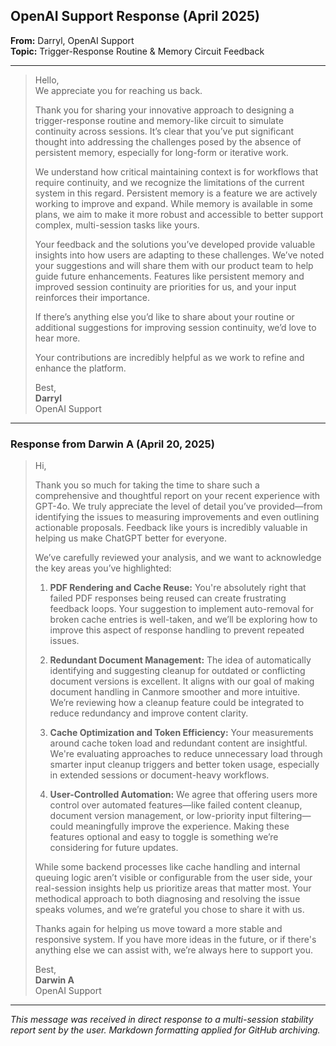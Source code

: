 ## OpenAI Support Response (April 2025)

**From:** Darryl, OpenAI Support  
**Topic:** Trigger-Response Routine & Memory Circuit Feedback  

---

> Hello,  
> We appreciate you for reaching us back.  
> 
> Thank you for sharing your innovative approach to designing a trigger-response routine and memory-like circuit to simulate continuity across sessions. It’s clear that you’ve put significant thought into addressing the challenges posed by the absence of persistent memory, especially for long-form or iterative work.  
> 
> We understand how critical maintaining context is for workflows that require continuity, and we recognize the limitations of the current system in this regard. Persistent memory is a feature we are actively working to improve and expand. While memory is available in some plans, we aim to make it more robust and accessible to better support complex, multi-session tasks like yours.  
> 
> Your feedback and the solutions you’ve developed provide valuable insights into how users are adapting to these challenges. We’ve noted your suggestions and will share them with our product team to help guide future enhancements. Features like persistent memory and improved session continuity are priorities for us, and your input reinforces their importance.  
> 
> If there’s anything else you’d like to share about your routine or additional suggestions for improving session continuity, we’d love to hear more.  
> 
> Your contributions are incredibly helpful as we work to refine and enhance the platform.  
> 
> Best,  
> **Darryl**  
> OpenAI Support

---

### Response from Darwin A (April 20, 2025)

> Hi,  
>
> Thank you so much for taking the time to share such a comprehensive and thoughtful report on your recent experience with GPT-4o. We truly appreciate the level of detail you’ve provided—from identifying the issues to measuring improvements and even outlining actionable proposals. Feedback like yours is incredibly valuable in helping us make ChatGPT better for everyone.
>
> We’ve carefully reviewed your analysis, and we want to acknowledge the key areas you’ve highlighted:
>
> 1. **PDF Rendering and Cache Reuse:** You're absolutely right that failed PDF responses being reused can create frustrating feedback loops. Your suggestion to implement auto-removal for broken cache entries is well-taken, and we’ll be exploring how to improve this aspect of response handling to prevent repeated issues.
>
> 2. **Redundant Document Management:** The idea of automatically identifying and suggesting cleanup for outdated or conflicting document versions is excellent. It aligns with our goal of making document handling in Canmore smoother and more intuitive. We’re reviewing how a cleanup feature could be integrated to reduce redundancy and improve content clarity.
>
> 3. **Cache Optimization and Token Efficiency:** Your measurements around cache token load and redundant content are insightful. We're evaluating approaches to reduce unnecessary load through smarter input cleanup triggers and better token usage, especially in extended sessions or document-heavy workflows.
>
> 4. **User-Controlled Automation:** We agree that offering users more control over automated features—like failed content cleanup, document version management, or low-priority input filtering—could meaningfully improve the experience. Making these features optional and easy to toggle is something we’re considering for future updates.
>
> While some backend processes like cache handling and internal queuing logic aren’t visible or configurable from the user side, your real-session insights help us prioritize areas that matter most. Your methodical approach to both diagnosing and resolving the issue speaks volumes, and we’re grateful you chose to share it with us.
>
> Thanks again for helping us move toward a more stable and responsive system. If you have more ideas in the future, or if there's anything else we can assist with, we’re always here to support you.
>
> Best,  
> **Darwin A**  
> OpenAI Support

---

*This message was received in direct response to a multi-session stability report sent by the user. Markdown formatting applied for GitHub archiving.*
